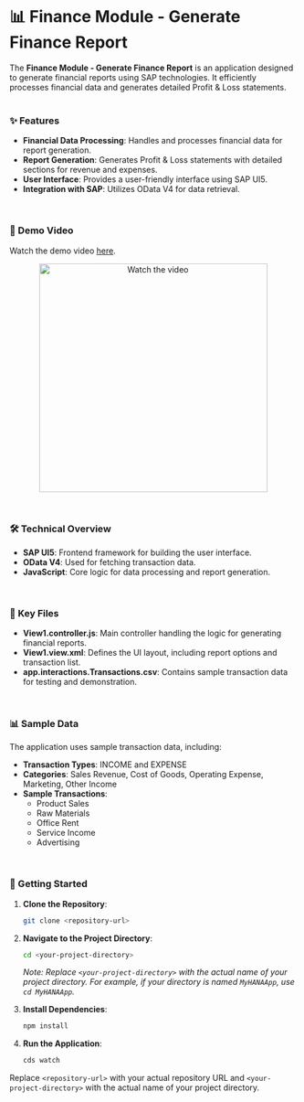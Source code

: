 # 📊 Finance Module - Generate Finance Report
The **Finance Module - Generate Finance Report** is an application designed to generate financial reports using SAP technologies. It efficiently processes financial data and generates detailed Profit & Loss statements.
<br><br>

### ✨ Features
- **Financial Data Processing**: Handles and processes financial data for report generation.
- **Report Generation**: Generates Profit & Loss statements with detailed sections for revenue and expenses.
- **User Interface**: Provides a user-friendly interface using SAP UI5.
- **Integration with SAP**: Utilizes OData V4 for data retrieval.
<br>

### 🎥 Demo Video
Watch the demo video [here](https://youtu.be/IHi75hkBXgY).
<p align="center">
    <a href="https://youtu.be/IHi75hkBXgY">
        <img src="https://img.youtube.com/vi/IHi75hkBXgY/0.jpg" alt="Watch the video" width="400"/>
    </a>
</p>
<br>

### 🛠️ Technical Overview
- **SAP UI5**: Frontend framework for building the user interface.
- **OData V4**: Used for fetching transaction data.
- **JavaScript**: Core logic for data processing and report generation.
<br>

### 📁 Key Files
- **View1.controller.js**: Main controller handling the logic for generating financial reports.
- **View1.view.xml**: Defines the UI layout, including report options and transaction list.
- **app.interactions.Transactions.csv**: Contains sample transaction data for testing and demonstration.
<br>

### 📊 Sample Data
The application uses sample transaction data, including:
- **Transaction Types**: INCOME and EXPENSE
- **Categories**: Sales Revenue, Cost of Goods, Operating Expense, Marketing, Other Income
- **Sample Transactions**: 
  - Product Sales
  - Raw Materials
  - Office Rent
  - Service Income
  - Advertising
<br>

### 🚀 Getting Started
1. **Clone the Repository**:
   ```bash
   git clone <repository-url>
   ```
2. **Navigate to the Project Directory**:
   ```bash
   cd <your-project-directory>
   ```
   *Note: Replace `<your-project-directory>` with the actual name of your project directory. For example, if your directory is named `MyHANAApp`, use `cd MyHANAApp`.*
   
4. **Install Dependencies**:
   ```bash
   npm install
   ```
5. **Run the Application**:
   ```bash
   cds watch
   ```
Replace `<repository-url>` with your actual repository URL and `<your-project-directory>` with the actual name of your project directory.
<br>
